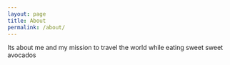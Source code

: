```yaml
---
layout: page
title: About
permalink: /about/
---
```


Its about me and my mission to travel the world while eating sweet sweet avocados